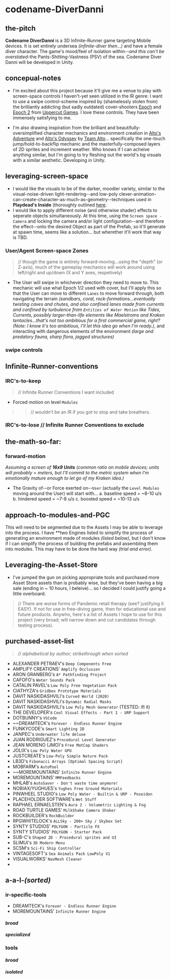 # codename-DiverDanni

## the-pitch
**Codename DiverDanni** is a 3D Infinite-Runner game targeting Mobile devices.
It is set entirely undersea *(infinite-diver then...)* and have a female diver character. The game's mood/feel of isolation within--*and this can't be overstated*-the Pants-Shitting-Vastness (PSV) of the sea. Codename Diver Danni will be developed in Unity.

## concepual-notes
* I'm excited about this project because it'll give me a venue to play with screen-space controls I haven't-yet seen utilized in the IR genre: I want to use a swipe control-scheme inspired by (shamelessly stolen from) the brilliantly addicting (but sadly outdated) cover-shooters [Epoch](https://www.youtube.com/watch?v=nt3vcJmilqU) and [Epoch 2](https://www.youtube.com/watch?v=xkD57QHmTTE) from [Uppercut Games](https://www.uppercut-games.com/). I love these controls. They have been immensely satisfying to me.

* I'm also drawing inspiration from the brilliant and beautifully-oversimplified character mechanics and environment creation in [Alto's Adventure](http://altosadventure.com/) and [Alto's Odyssey](http://www.altosodyssey.com/) by [Team Alto](http://www.altosadventure.com/team/)... specifically the one-touch jump/hold-to-backflip mechanic and the masterfully-composed layers of 2D sprites and increment weather. Who knows if I can acheive anything similar, but I'm going to try fleshing out the world's bg visuals with a similar aesthetic.
  Developing in Unity.

## leveraging-screen-space
* I would like the visuals to be of the darker, moodier variety, similar to the visual-noise-driven light-rendering--and low-poly clever-animation-can-create-character-as-much-as-geometry--techniques used in **Playdead's Inside** (thoroughly outlined [here](https://www.youtube.com/watch?v=RdN06E6Xn9E).
* I would like to apply different noise (and otherwise shader) effects to seperate objects simultaneously. At this time, using the `Screen space - Camera` and locking the camera and/or light configuration--and therefore the effect--onto the desired Object as part of the Prefab, so it'll generate at spawn time, seems like a solution... but wherether it'll work that way is TBD.

### User/Agent Screen-space Zones
> // though the game is entirely forward-moving...using the "depth" (or Z-axis), much of the gameplay mechanics will work around using left/right and up/down (X and Y axes, respetively)
* The User will swipe in whichever direction they need to move to. This mechanic will use what Epoch 1/2 used with cover, but I'll apply this so that the User can move to different `Lanes` to move forward through, both navigating the terrain *(sandbars, coral, rock-formations...eventually twisting caves and chutes, and also confined lanes made from currents and confined by turbulence from `Entities of Water Motion` like Tides, Currents, possibly larger-than-life elements like Maelstroms and Kraken tentacles...that's not too ambitious for a first commercial game, right? (Note: I know it's too ambitious, I'll let this idea go when I'm ready.)*, and interacting with dangerous elements of the environment *(large and predatory fauna, sharp flora, jagged structures)*
> > 
### swipe controls

## Infinite-Runner-conventions
### IRC's-to-keep
> // Infinite Runner Conventions I want included
* Forced motion on level `Modules`
> > // wouldn't be an IR if you got to stop and take breathers.

### IRC's-to-lose // Infinite Runner Conventions to exclude

## the-math-so-far:
### forward-motion
*Assuming a screen of **16x9 Units** (common ratio on mobile devices; units will probably = meters, but I'll commit to the metric system when I'm emotionally mature enough to let go of my Kraken idea.)*
* The Gravity of--or Force exerted on--`User` (actually the `Level Modules` moving around the User) will start with...
  a. baseline speed = ~8-10 u/s
  b. hindered speed = ~7-8 u/s
  c. boosted speed = ~10-13 u/s

## approach-to-modules-and-PGC
This will need to be segmented due to the Assets I may be able to leverage into the process. I have **two Engines listed to simplify the process of generating an environment made of modules *(listed below)*, but I don't know if I can simplify the process of building the prefabs and assembling them into modules. This may have to be done the hard way *(trial and error)*.

## Leveraging-the-Asset-Store
* I've jumped the gun on picking appropriate tools and purchased more Asset Store assets than is probably wise, but they've been having a big sale (ending in ~ 10 hours, I beleive)... so I decided I could justify going a little overboard.
> // There are worse forms of Pandemic retail therapy (see? justifying it EASY). If not for use in free-diving game, then for educational use and future products. Anywho, here's a list of Assets I hope to use for this project (very broad; will narrow down and cut candidates through testing process).

## purchased-asset-list
> // *alphabetical by author; strikethrough when sorted*
* ALEXANDER PETRAEV's `Deep Components Free`
* AMPLIFY CREATIONS' `Amplify Occlusion`
* ARON GRANBERG's `A* Pathfinding Project`
* CAFOFO's `Water Sounds Pack`
* CATALIN PAVEL's `Low Poly Free Vegetation Pack`
* CIATHYZA's `Gridbox Prototype Materials`
* DAVIT NASKIDASHVILI's `Curved World (2020)`
* DAVIT NASKIDASHVILI's `Dynamic Radial Masks`
* DAVIT NASKIDASHVILI's `Low Poly Mesh Generator` (TESTED: ifl it)
* THE DEVELOPER's `Cool Visual Effects - Part 1 - URP Support`
* DOTBUNNY's `VSCode`
* ~~DREAMTECK's `Forever - Endless Runner Engine`
* FUNKYCODE's `Smart Lighting 2D`
* JANPEC's `Underwater life deluxe`
* JUAN RODRIGUEZ's `Procedural Level Generator`
* JEAN MORENO (JMO)'s `Free MatCap Shaders`
* JOLIX's `Low Poly Water GPU`
* JUSTCREATE's `Low-Poly Simple Nature Pack`
* LB3D's `Fibonacci Arrays [Optimal Spacing Script]`
* MOBFARM's `AutoPool`
* ~~MOREMOUNTAINS' `Infinite Runner Engine`
* MOREMOUNTAINS' `MMFeedbacks`
* MHLAB's `AutoSaver - Don't waste time anymore!`
* NOBIAX/YUGHUES's `Yughes Free Ground Materials`
* PINWHEEL STUDIO's `Low Poly Water - Builtin & URP - Poseidon`
* PLACEHOLDER SOFTWARE's `Wet Stuff`
* RAPHAEL ERNAELSTEN's `Aura 2 - Volumetric Lighting & Fog`
* ROAD TURTLE GAMES' `MilkShake Camera Shaker`
* ROCKBUILDER's `RockBuilder`
* RPGWHITELOCK's `ALLSky - 200+ Sky / Skybox Set`
* SYNTY STUDIOS' `POLYGON - Particle FX`
* SYNTY STUDIOS' `POLYGON - Starter Pack`
* SUB-C's `Shaped 2D - Procedural sprites and UI`
* SLIMUI's `3D Modern Menu`
* SCSM's `Sci-Fi Ship Controller`
* VINTAGESOFT's `Sea Animals Pack LowPoly V1`
* VISUALWORKS' `NavMesh Cleaner`
* 

## a-a-l-*(sorted)*
### ir-specific-tools
* DREAMTECK's `Forever - Endless Runner Engine`
* MOREMOUNTAINS' `Infinite Runner Engine`
#### *broad*
#### *specialized*
### tools
#### *broad*
#### *isolated*
